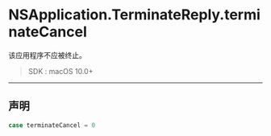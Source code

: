 # NSApplication.TerminateReply.terminateCancel

该应用程序不应被终止。

> SDK : macOS 10.0+

---
## 声明

```swift
case terminateCancel = 0
```